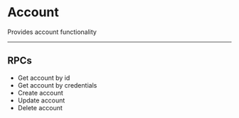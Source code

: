 # Account

Provides account functionality
____

## RPCs

- Get account by id
- Get account by credentials
- Create account
- Update account
- Delete account